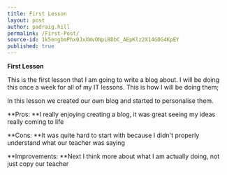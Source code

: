 ```yaml
---
title: First Lesson
layout: post
author: padraig.hill
permalink: /First-Post/
source-id: 1k5engbmPhx0JxXWvONpLBDbC_AEpKlz2X14GDG4KpEY
published: true
---
```

**First Lesson**

This is the first lesson that I am going to write a blog about. I will be doing this once a week for all of my IT lessons. This is how I will be doing them;

In this lesson we created our own blog and started to personalise them.

**Pros: **I really enjoying creating a blog, it was great seeing my ideas really coming to life

**Cons: **It was quite hard to start with because I didn't properly understand what our teacher was saying

**Improvements: **Next I think more about what I am actually doing, not just copy our teacher

